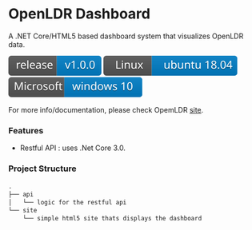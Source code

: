 # OpenLDR Dashboard
A .NET Core/HTML5 based dashboard system that visualizes OpenLDR data.

![](https://github.com/APHL-Global-Health/OpenLDR-Dashboard/blob/master/assets/svgs/release.svg) ![](https://github.com/APHL-Global-Health/OpenLDR-Dashboard/blob/master/assets/svgs/linux.svg) ![](https://github.com/APHL-Global-Health/OpenLDR-Dashboard/blob/master/assets/svgs/windows.svg)

For more info/documentation, please check OpemLDR [site](https://sites.google.com/site/openldr/home).

### Features
- Restful API : uses .Net Core 3.0.

### Project Structure
    .
	├── api
    │   └── logic for the restful api
    └── site
        └── simple html5 site thats displays the dashboard
